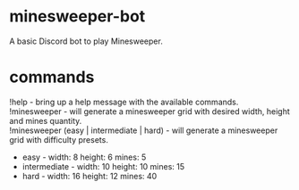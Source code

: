 # minesweeper-bot
A basic Discord bot to play Minesweeper.

# commands

!help - bring up a help message with the available commands.  
!minesweeper <width> <height> <mines> - will generate a minesweeper grid with desired width, height and mines quantity.  
!minesweeper (easy | intermediate | hard) - will generate a minesweeper grid with difficulty presets.
  * easy - width: 8 height: 6 mines: 5
  * intermediate - width: 10 height: 10 mines: 15
  * hard - width: 16 height: 12 mines: 40
